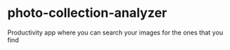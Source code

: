 # photo-collection-analyzer
Productivity app where you can search your images for the ones that you find

